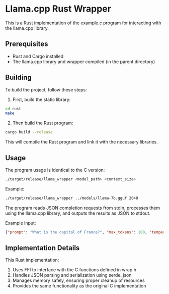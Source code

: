 # Llama.cpp Rust Wrapper

This is a Rust implementation of the example.c program for interacting with the llama.cpp library.

## Prerequisites

- Rust and Cargo installed
- The llama.cpp library and wrapper compiled (in the parent directory)

## Building

To build the project, follow these steps:

1. First, build the static library:

```bash
cd rust
make
```

2. Then build the Rust program:

```bash
cargo build --release
```

This will compile the Rust program and link it with the necessary libraries.

## Usage

The program usage is identical to the C version:

```bash
./target/release/llama_wrapper <model_path> <context_size>
```

Example:

```bash
./target/release/llama_wrapper ../models/llama-7b.gguf 2048
```

The program reads JSON completion requests from stdin, processes them using the llama.cpp library, and outputs the results as JSON to stdout.

Example input:

```json
{"prompt": "What is the capital of France?", "max_tokens": 100, "temperature": 0.7, "top_p": 0.9, "top_k": 40, "seed": 42, "include_logits": false}
```

## Implementation Details

This Rust implementation:

1. Uses FFI to interface with the C functions defined in wrap.h
2. Handles JSON parsing and serialization using serde_json
3. Manages memory safely, ensuring proper cleanup of resources
4. Provides the same functionality as the original C implementation
